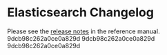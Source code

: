 # Elasticsearch Changelog

Please see the [release notes](https://www.elastic.co/guide/en/elasticsearch/reference/current/es-release-notes.html) in the reference manual.
9dcb98c262a0ce0a829d
9dcb98c262a0ce0a829d
9dcb98c262a0ce0a829d
